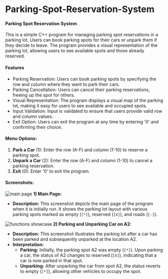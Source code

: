 # Parking-Spot-Reservation-System

#### Parking Spot Reservation System
This is a simple C++ program for managing parking spot reservations in a parking lot. 
Users can book parking spots for their cars or unpark them if they decide to leave.
The program provides a visual representation of the parking lot, allowing users to see available spots and those already reserved.

#### Features
- Parking Reservation: Users can book parking spots by specifying the row and column where they want to park their cars.
- Parking Cancellation: Users can cancel their parking reservations, freeing up the spot for others.
- Visual Representation: The program displays a visual map of the parking lot, making it easy for users to see available and occupied spots.
- Input Validation: Input is validated to ensure that users provide valid row and column values.
- Exit Option: Users can exit the program at any time by entering '0' and confirming their choice.

#### Menu Options:
1. **Park a Car** (1): Enter the row (A-F) and column (1-10) to reserve a parking spot.
2. **Unpark a Car** (2): Enter the row (A-F) and column (1-10) to cancel a parking reservation.
3. **Exit** (0): Enter '0' to exit the program.

#### Screenshots:
![main page](https://github.com/kafuteekito/Parking-Spot-Reservation-System/assets/150647815/14f3ebfa-a9a7-4d15-a3ab-5d3ff1c0f163)
**1) Main Page:**
- **Description:** This screenshot depicts the main page of the program when it is initially run. It shows the parking lot layout with various parking spots marked as empty (`[*]`), reserved (`[X]`), and roads (`[-]`).

![functions showcase](https://github.com/kafuteekito/Parking-Spot-Reservation-System/assets/150647815/bab121b5-1670-4497-9cf3-22ada760458b)
**2) Parking and Unparking Car on A2:**
- **Description:** This screenshot illustrates the parking lot after a car has been parked and subsequently unparked at the location A2.
- **Interpretation:** 
    - **Parking:** Initially, the parking spot A2 was empty (`[*]`). Upon parking a car, the status of A2 changes to reserved (`[X]`), indicating that a car is now parked in that spot.
    - **Unparking:** After unparking the car from spot A2, the status reverts to empty (`[*]`), allowing other vehicles to occupy the spot.
